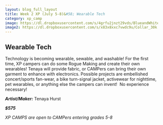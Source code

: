 ```yaml
---
layout: blog_full_layout
title: Week 2 XP (July 5-8)&#58; Wearable Tech
category: xp_camp
image: https://dl.dropboxusercontent.com/s/4grfu2jnzt29vds/BlueandWhiteSocks_15k.jpg?dl=0
image2: https://dl.dropboxusercontent.com/s/x83x8xxc7vwdc9u/Collar_30k.jpg?dl=0
---
```


## Wearable Tech

Technology is becoming wearable, sewable, and washable! For the first time, XP campers can do some Rogue Making and create their own wearables! Tenaya will provide fabric, or CAMPers can bring their own garment to enhance with electronics. Possible projects are embellished concert/sports fan-wear, a bike turn-signal jacket, activewear for nighttime, pet wearables, or anything else the campers can invent!  No experience necessary!



**_Artist/Maker:_** Tenaya Hurst

**_$575_**

*XP CAMPS are open to CAMPers entering grades 5-8*
